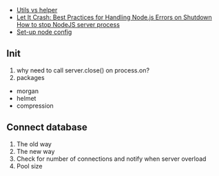 -   [Utils vs helper](https://www.baeldung.com/java-helper-vs-utility-classes)
-   [Let It Crash: Best Practices for Handling Node.js Errors on Shutdown](https://blog.heroku.com/best-practices-nodejs-errors)
    [How to stop NodeJS server process](https://sebhastian.com/how-to-stop-node-server/)
-   [Set-up node config](https://codingsans.com/blog/node-config-best-practices)

## Init

1. why need to call server.close() on process.on?
2. packages

-   morgan
-   helmet
-   compression

## Connect database

1. The old way
2. The new way
3. Check for number of connections and notify when server overload
4. Pool size
